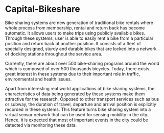 # Capital-Bikeshare



Bike sharing systems are new generation of traditional bike rentals where whole process from membership, rental and return back has become automatic. It allows users to make trips using publicly available bikes. Through these systems, user is able to easily rent a bike from a particular position and return back at another position. 
It consists of a fleet of specially designed, sturdy and durable bikes that are locked into a network of docking stations throughout the service area.


Currently, there are about over 500 bike-sharing programs around the world which is composed of over 500 thousands bicycles. Today, there exists great interest in these systems due to their important role in traffic, environmental and health issues.

Apart from interesting real world applications of bike sharing systems, the characteristics of data being generated by these systems make them attractive for the research. Opposed to other transport services such as bus or subway, the duration of travel, departure and arrival position is explicitly recorded in these systems. This feature turns bike sharing system into a virtual sensor network that can be used for sensing mobility in the city. Hence, it is expected that most of important events in the city could be detected via monitoring these data.
